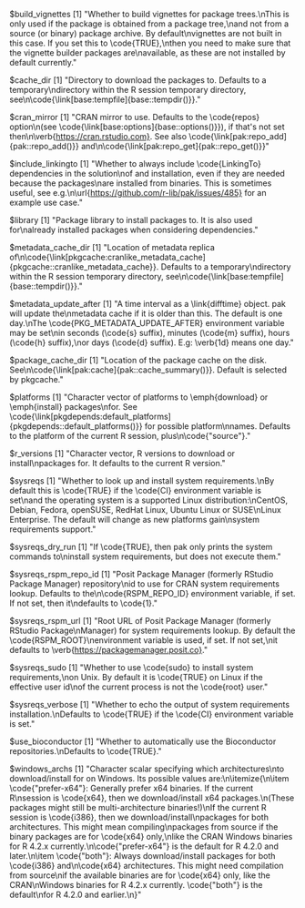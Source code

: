 $build_vignettes
[1] "Whether to build vignettes for package trees.\nThis is only used if the package is obtained from a package tree,\nand not from a source (or binary) package archive. By default\nvignettes are not built in this case. If you set this to \\code{TRUE},\nthen you need to make sure that the vignette builder packages are\navailable, as these are not installed by default currently."

$cache_dir
[1] "Directory to download the packages to. Defaults to a temporary\ndirectory within the R session temporary directory, see\n\\code{\\link[base:tempfile]{base::tempdir()}}."

$cran_mirror
[1] "CRAN mirror to use. Defaults to the \\code{repos} option\n(see \\code{\\link[base:options]{base::options()}}), if that's not set then\n\\verb{https://cran.rstudio.com}. See also \\code{\\link[pak:repo_add]{pak::repo_add()}} and\n\\code{\\link[pak:repo_get]{pak::repo_get()}}"

$include_linkingto
[1] "Whether to always include \\code{LinkingTo} dependencies in the solution\nof and installation, even if they are needed because the packages\nare installed from binaries. This is sometimes useful, see e.g.\n\\url{https://github.com/r-lib/pak/issues/485} for an example use case."

$library
[1] "Package library to install packages to. It is also used for\nalready installed packages when considering dependencies."

$metadata_cache_dir
[1] "Location of metadata replica of\n\\code{\\link[pkgcache:cranlike_metadata_cache]{pkgcache::cranlike_metadata_cache}}. Defaults to a temporary\ndirectory within the R session temporary directory, see\n\\code{\\link[base:tempfile]{base::tempdir()}}."

$metadata_update_after
[1] "A time interval as a \\link{difftime} object. pak will update the\nmetadata cache if it is older than this. The default is one day.\nThe \\code{PKG_METADATA_UPDATE_AFTER} environment variable may be set\nin seconds (\\code{s} suffix), minutes (\\code{m} suffix), hours (\\code{h} suffix),\nor days (\\code{d} suffix). E.g: \\verb{1d} means one day."

$package_cache_dir
[1] "Location of the package cache on the disk. See\n\\code{\\link[pak:cache]{pak::cache_summary()}}. Default is selected by pkgcache."

$platforms
[1] "Character vector of platforms to \\emph{download} or \\emph{install} packages\nfor. See \\code{\\link[pkgdepends:default_platforms]{pkgdepends::default_platforms()}} for possible platform\nnames. Defaults to the platform of the current R session, plus\n\\code{\"source\"}."

$r_versions
[1] "Character vector, R versions to download or install\npackages for. It defaults to the current R version."

$sysreqs
[1] "Whether to look up and install system requirements.\nBy default this is \\code{TRUE} if the \\code{CI} environment variable is set\nand the operating system is a supported Linux distribution:\nCentOS, Debian, Fedora, openSUSE, RedHat Linux, Ubuntu Linux or SUSE\nLinux Enterprise. The default will change as new platforms gain\nsystem requirements support."

$sysreqs_dry_run
[1] "If \\code{TRUE}, then pak only prints the system commands to\ninstall system requirements, but does not execute them."

$sysreqs_rspm_repo_id
[1] "Posit Package Manager (formerly RStudio Package Manager) repository\nid to use for CRAN system requirements lookup. Defaults to the\n\\code{RSPM_REPO_ID} environment variable, if set. If not set, then it\ndefaults to \\code{1}."

$sysreqs_rspm_url
[1] "Root URL of Posit Package Manager (formerly RStudio Package\nManager) for system requirements lookup. By default the \\code{RSPM_ROOT}\nenvironment variable is used, if set. If not set,\nit defaults to \\verb{https://packagemanager.posit.co}."

$sysreqs_sudo
[1] "Whether to use \\code{sudo} to install system requirements,\non Unix. By default it is \\code{TRUE} on Linux if the effective user id\nof the current process is not the \\code{root} user."

$sysreqs_verbose
[1] "Whether to echo the output of system requirements installation.\nDefaults to \\code{TRUE} if the \\code{CI} environment variable is set."

$use_bioconductor
[1] "Whether to automatically use the Bioconductor repositories.\nDefaults to \\code{TRUE}."

$windows_archs
[1] "Character scalar specifying which architectures\nto download/install for on Windows. Its possible values are:\n\\itemize{\n\\item \\code{\"prefer-x64\"}: Generally prefer x64 binaries. If the current R\nsession is \\code{x64}, then we download/install x64 packages.\n(These packages might still be multi-architecture binaries!)\nIf the current R session is \\code{i386}, then we download/install\npackages for both architectures. This might mean compiling\npackages from source if the binary packages are for \\code{x64} only,\nlike the CRAN Windows binaries for R 4.2.x currently.\n\\code{\"prefer-x64\"} is the default for R 4.2.0 and later.\n\\item \\code{\"both\"}: Always download/install packages for both \\code{i386} and\n\\code{x64} architectures. This might need compilation from source\nif the available binaries are for \\code{x64} only, like the CRAN\nWindows binaries for R 4.2.x currently. \\code{\"both\"} is the default\nfor R 4.2.0 and earlier.\n}"
